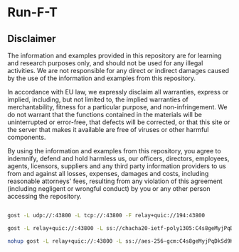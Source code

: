 # Run-F-T

## Disclaimer

The information and examples provided in this repository are for learning and research purposes only, and should not be used for any illegal activities. We are not responsible for any direct or indirect damages caused by the use of the information and examples from this repository.

In accordance with EU law, we expressly disclaim all warranties, express or implied, including, but not limited to, the implied warranties of merchantability, fitness for a particular purpose, and non-infringement. We do not warrant that the functions contained in the materials will be uninterrupted or error-free, that defects will be corrected, or that this site or the server that makes it available are free of viruses or other harmful components.

By using the information and examples from this repository, you agree to indemnify, defend and hold harmless us, our officers, directors, employees, agents, licensors, suppliers and any third party information providers to us from and against all losses, expenses, damages and costs, including reasonable attorneys' fees, resulting from any violation of this agreement (including negligent or wrongful conduct) by you or any other person accessing the repository.

```bash

gost -L udp://:43800 -L tcp://:43800 -F relay+quic://194:43800

gost -L relay+quic://:43800 -L ss://chacha20-ietf-poly1305:C4s8geMyjPqDkSd9KXEtJA@:43800 -L ssu://chacha20-ietf-poly1305:C4s8geMyjPqDkSd9KXEtJA@:43800

nohup gost -L relay+quic://:43800 -L ss://aes-256-gcm:C4s8geMyjPqDkSd9KXEtJA@:43801 -L ssu://aes-256-gcm:C4s8geMyjPqDkSd9KXEtJA@:43801

```

